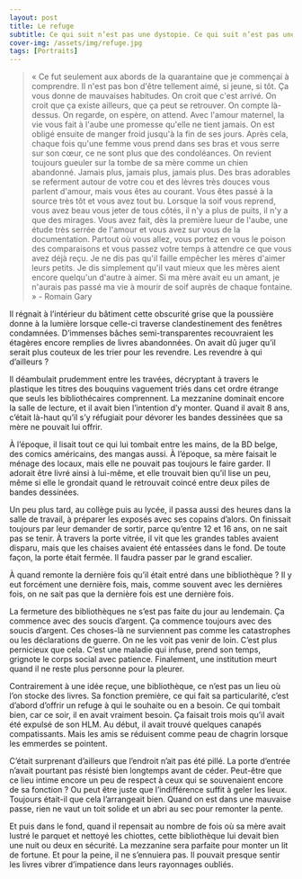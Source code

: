 ```yaml
---
layout: post
title: Le refuge
subtitle: Ce qui suit n’est pas une dystopie. Ce qui suit n’est pas une parabole.
cover-img: /assets/img/refuge.jpg
tags: [Portraits]
---
```


> « Ce fut seulement aux abords de la quarantaine que je commençai à comprendre. Il n'est pas bon d'être tellement aimé, si jeune, si tôt. Ça vous donne de mauvaises habitudes. On croit que c'est arrivé. On croit que ça existe ailleurs, que ça peut se retrouver. On compte là-dessus. On regarde, on espère, on attend. Avec l'amour maternel, la vie vous fait à l'aube une promesse qu'elle ne tient jamais. On est obligé ensuite de manger froid jusqu'à la fin de ses jours. Après cela, chaque fois qu'une femme vous prend dans ses bras et vous serre sur son cœur, ce ne sont plus que des condoléances. On revient toujours gueuler sur la tombe de sa mère comme un chien abandonné. Jamais plus, jamais plus, jamais plus. Des bras adorables se referment autour de votre cou et des lèvres très douces vous parlent d'amour, mais vous êtes au courant. Vous êtes passé à la source très tôt et vous avez tout bu. Lorsque la soif vous reprend, vous avez beau vous jeter de tous côtés, il n'y a plus de puits, il n'y a que des mirages. Vous avez fait, dès la première lueur de l'aube, une étude très serrée de l'amour et vous avez sur vous de la documentation. Partout où vous allez, vous portez en vous le poison des comparaisons et vous passez votre temps à attendre ce que vous avez déjà reçu. Je ne dis pas qu'il faille empêcher les mères d'aimer leurs petits. Je dis simplement qu'il vaut mieux que les mères aient encore quelqu'un d'autre à aimer. Si ma mère avait eu un amant, je n'aurais pas passé ma vie à mourir de soif auprès de chaque fontaine. » -	Romain Gary

Il régnait à l’intérieur du bâtiment cette obscurité grise que la poussière donne à la lumière lorsque celle-ci traverse clandestinement des fenêtres condamnées. D’immenses bâches semi-transparentes recouvraient les étagères encore remplies de livres abandonnées. On avait dû juger qu’il serait plus couteux de les trier pour les revendre. Les revendre à qui d’ailleurs ?

Il déambulait prudemment entre les travées, décryptant à travers le plastique les titres des bouquins vaguement triés dans cet ordre étrange que seuls les bibliothécaires comprennent. La mezzanine dominait encore la salle de lecture, et il avait bien l’intention d’y monter. Quand il avait 8 ans, c’était là-haut qu’il s’y réfugiait pour dévorer les bandes dessinées que sa mère ne pouvait lui offrir. 

À l’époque, il lisait tout ce qui lui tombait entre les mains, de la BD belge, des comics américains, des mangas aussi. À l’époque, sa mère faisait le ménage des locaux, mais elle ne pouvait pas toujours le faire garder. Il adorait être livré ainsi à lui-même, et elle trouvait bien qu’il lise un peu, même si elle le grondait quand le retrouvait coincé entre deux piles de bandes dessinées.

Un peu plus tard, au collège puis au lycée, il passa aussi des heures dans la salle de travail, à préparer les exposés avec ses copains d’alors. On finissait toujours par leur demander de sortir, parce qu’entre 12 et 16 ans, on ne sait pas se tenir. À travers la porte vitrée, il vit que les grandes tables avaient disparu, mais que les chaises avaient été entassées dans le fond. De toute façon, la porte était fermée. Il faudra passer par le grand escalier.

À quand remonte la dernière fois qu’il était entré dans une bibliothèque ? Il y eut forcément une dernière fois, mais, comme souvent avec les dernières fois, on ne sait pas que la dernière fois est une dernière fois.

La fermeture des bibliothèques ne s’est pas faite du jour au lendemain. Ça commence avec des soucis d’argent. Ça commence toujours avec des soucis d’argent. Ces choses-là ne surviennent pas comme les catastrophes ou les déclarations de guerre. On ne les voit pas venir de loin. C’est plus pernicieux que cela. C’est une maladie qui infuse, prend son temps, grignote le corps social avec patience. Finalement, une institution meurt quand il ne reste plus personne pour la pleurer.

Contrairement à une idée reçue, une bibliothèque, ce n’est pas un lieu où l’on stocke des livres. Sa fonction première, ce qui fait sa particularité, c’est d’abord d’offrir un refuge à qui le souhaite ou en a besoin. Ce qui tombait bien, car ce soir, il en avait vraiment besoin. Ça faisait trois mois qu’il avait été expulsé de son HLM. Au début, il avait trouvé quelques canapés compatissants. Mais les amis se réduisent comme peau de chagrin lorsque les emmerdes se pointent.

C’était surprenant d’ailleurs que l’endroit n’ait pas été pillé. La porte d’entrée n’avait pourtant pas résisté bien longtemps avant de céder. Peut-être que ce lieu intime encore un peu de respect à ceux qui se souvenaient encore de sa fonction ? Ou peut être juste que l’indifférence suffit à geler les lieux. Toujours était-il que cela l’arrangeait bien. Quand on est dans une mauvaise passe, rien ne vaut un toit solide et un abri au sec pour remonter la pente.

Et puis dans le fond, quand il repensait au nombre de fois où sa mère avait lustré le parquet et nettoyé les chiottes, cette bibliothèque lui devait bien une nuit ou deux en sécurité. La mezzanine sera parfaite pour monter un lit de fortune. Et pour la peine, il ne s’ennuiera pas. Il pouvait presque sentir les livres vibrer d’impatience dans leurs rayonnages oubliés.
